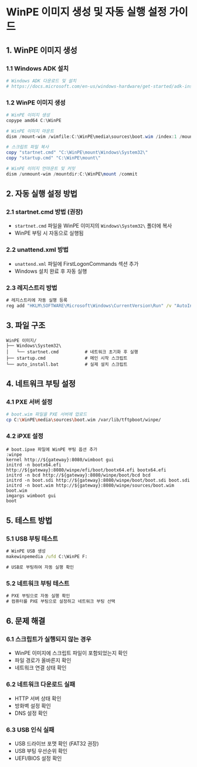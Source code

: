 # WinPE 이미지 생성 및 자동 실행 설정 가이드

## 1. WinPE 이미지 생성

### 1.1 Windows ADK 설치
```powershell
# Windows ADK 다운로드 및 설치
# https://docs.microsoft.com/en-us/windows-hardware/get-started/adk-install
```

### 1.2 WinPE 이미지 생성
```powershell
# WinPE 이미지 생성
copype amd64 C:\WinPE

# WinPE 이미지 마운트
dism /mount-wim /wimfile:C:\WinPE\media\sources\boot.wim /index:1 /mountdir:C:\WinPE\mount

# 스크립트 파일 복사
copy "startnet.cmd" "C:\WinPE\mount\Windows\System32\"
copy "startup.cmd" "C:\WinPE\mount\"

# WinPE 이미지 언마운트 및 커밋
dism /unmount-wim /mountdir:C:\WinPE\mount /commit
```

## 2. 자동 실행 설정 방법

### 2.1 startnet.cmd 방법 (권장)
- `startnet.cmd` 파일을 WinPE 이미지의 `Windows\System32\` 폴더에 복사
- WinPE 부팅 시 자동으로 실행됨

### 2.2 unattend.xml 방법
- `unattend.xml` 파일에 FirstLogonCommands 섹션 추가
- Windows 설치 완료 후 자동 실행

### 2.3 레지스트리 방법
```cmd
# 레지스트리에 자동 실행 등록
reg add "HKLM\SOFTWARE\Microsoft\Windows\CurrentVersion\Run" /v "AutoInstall" /t REG_SZ /d "X:\auto_install.bat" /f
```

## 3. 파일 구조

```
WinPE 이미지/
├── Windows\System32\
│   └── startnet.cmd          # 네트워크 초기화 후 실행
├── startup.cmd               # 메인 시작 스크립트
└── auto_install.bat          # 실제 설치 스크립트
```

## 4. 네트워크 부팅 설정

### 4.1 PXE 서버 설정
```bash
# boot.wim 파일을 PXE 서버에 업로드
cp C:\WinPE\media\sources\boot.wim /var/lib/tftpboot/winpe/
```

### 4.2 iPXE 설정
```ipxe
# boot.ipxe 파일에 WinPE 부팅 옵션 추가
:winpe
kernel http://${gateway}:8080/wimboot gui
initrd -n bootx64.efi http://${gateway}:8080/winpe/efi/boot/bootx64.efi bootx64.efi
initrd -n bcd http://${gateway}:8080/winpe/boot/bcd bcd
initrd -n boot.sdi http://${gateway}:8080/winpe/boot/boot.sdi boot.sdi
initrd -n boot.wim http://${gateway}:8080/winpe/sources/boot.wim boot.wim
imgargs wimboot gui
boot
```

## 5. 테스트 방법

### 5.1 USB 부팅 테스트
```cmd
# WinPE USB 생성
makewinpemedia /ufd C:\WinPE F:

# USB로 부팅하여 자동 실행 확인
```

### 5.2 네트워크 부팅 테스트
```cmd
# PXE 부팅으로 자동 실행 확인
# 컴퓨터를 PXE 부팅으로 설정하고 네트워크 부팅 선택
```

## 6. 문제 해결

### 6.1 스크립트가 실행되지 않는 경우
- WinPE 이미지에 스크립트 파일이 포함되었는지 확인
- 파일 경로가 올바른지 확인
- 네트워크 연결 상태 확인

### 6.2 네트워크 다운로드 실패
- HTTP 서버 상태 확인
- 방화벽 설정 확인
- DNS 설정 확인

### 6.3 USB 인식 실패
- USB 드라이브 포맷 확인 (FAT32 권장)
- USB 부팅 우선순위 확인
- UEFI/BIOS 설정 확인 